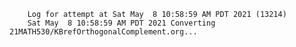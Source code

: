         Log for attempt at Sat May  8 10:58:59 AM PDT 2021 (13214)
        Sat May  8 10:58:59 AM PDT 2021 Converting 21MATH530/KBrefOrthogonalComplement.org...
